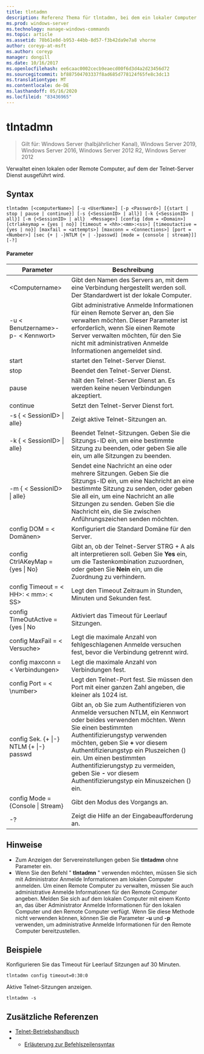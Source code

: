 ```yaml
---
title: tlntadmn
description: Referenz Thema für tlntadmn, bei dem ein lokaler Computer oder ein Remote Computer verwaltet wird, auf dem der Telnet-Server Dienst ausgeführt wird.
ms.prod: windows-server
ms.technology: manage-windows-commands
ms.topic: article
ms.assetid: 78b61e8d-b953-44bb-8d57-f3b42da9e7a8 vhorne
author: coreyp-at-msft
ms.author: coreyp
manager: dongill
ms.date: 10/16/2017
ms.openlocfilehash: ee6caac0002cecb9eaecd00f6d3d4a2d23456d72
ms.sourcegitcommit: bf887504703337f8ad685d778124f65fe8c3dc13
ms.translationtype: MT
ms.contentlocale: de-DE
ms.lasthandoff: 05/16/2020
ms.locfileid: "83436965"
---
```

# <a name="tlntadmn"></a>tlntadmn

> Gilt für: Windows Server (halbjährlicher Kanal), Windows Server 2019, Windows Server 2016, Windows Server 2012 R2, Windows Server 2012

Verwaltet einen lokalen oder Remote Computer, auf dem der Telnet-Server Dienst ausgeführt wird.

## <a name="syntax"></a>Syntax
```
tlntadmn [<computerName>] [-u <UserName>] [-p <Password>] [{start | stop | pause | continue}] [-s {<SessionID> | all}] [-k {<SessionID> | all}] [-m {<SessionID> | all}  <Message>] [config [dom = <Domain>] [ctrlakeymap = {yes | no}] [timeout = <hh>:<mm>:<ss>] [timeoutactive = {yes | no}] [maxfail = <attempts>] [maxconn = <Connections>] [port = <Number>] [sec {+ | -}NTLM {+ | -}passwd] [mode = {console | stream}]] [-?]
```
#### <a name="parameters"></a>Parameter

|                   Parameter                    |                                                                                                                                                       Beschreibung                                                                                                                                                        |
|------------------------------------------------|--------------------------------------------------------------------------------------------------------------------------------------------------------------------------------------------------------------------------------------------------------------------------------------------------------------------------|
|                \<Computername>                 |                                                                                                                    Gibt den Namen des Servers an, mit dem eine Verbindung hergestellt werden soll. Der Standardwert ist der lokale Computer.                                                                                                                    |
|         -u \< Benutzername>-p- \< Kennwort>          |                                                Gibt administrative Anmelde Informationen für einen Remote Server an, den Sie verwalten möchten. Dieser Parameter ist erforderlich, wenn Sie einen Remote Server verwalten möchten, für den Sie nicht mit administrativen Anmelde Informationen angemeldet sind.                                                |
|                     start                      |                                                                                                                                            startet den Telnet-Server Dienst.                                                                                                                                             |
|                      stop                      |                                                                                                                                             Beendet den Telnet-Server Dienst.                                                                                                                                              |
|                     pause                      |                                                                                                                          hält den Telnet-Server Dienst an. Es werden keine neuen Verbindungen akzeptiert.                                                                                                                          |
|                    continue                    |                                                                                                                                            Setzt den Telnet-Server Dienst fort.                                                                                                                                            |
|          -s { \< SessionID> &#124; alle}          |                                                                                                                                             Zeigt aktive Telnet-Sitzungen an.                                                                                                                                             |
|          -k { \< SessionID> &#124; alle}          |                                                                                                        Beendet Telnet-Sitzungen. Geben Sie die Sitzungs-ID ein, um eine bestimmte Sitzung zu beenden, oder geben Sie alle ein, um alle Sitzungen zu beenden.                                                                                                         |
|    -m { \< SessionID> &#124; alle}<Message>     |                                                   Sendet eine Nachricht an eine oder mehrere Sitzungen. Geben Sie die Sitzungs-ID ein, um eine Nachricht an eine bestimmte Sitzung zu senden, oder geben Sie all ein, um eine Nachricht an alle Sitzungen zu senden. Geben Sie die Nachricht ein, die Sie zwischen Anführungszeichen senden möchten.                                                   |
|             config DOM = \< Domänen>             |                                                                                                                                      Konfiguriert die Standard Domäne für den Server.                                                                                                                                       |
|      config CtrlAKeyMap = {yes &#124; No}      |                                                                                     Gibt an, ob der Telnet-Server STRG + A als alt interpretieren soll. Geben Sie **Yes** ein, um die Tastenkombination zuzuordnen, oder geben Sie **Nein** ein, um die Zuordnung zu verhindern.                                                                                     |
|       config Timeout = \< HH>: \< mm>: \< SS>       |                                                                                                                                 Legt den Timeout Zeitraum in Stunden, Minuten und Sekunden fest.                                                                                                                                 |
|     config TimeOutActive = {yes &#124; No      |                                                                                                                                            Aktiviert das Timeout für Leerlauf Sitzungen.                                                                                                                                             |
|          config MaxFail = \< Versuche>          |                                                                                                                          Legt die maximale Anzahl von fehlgeschlagenen Anmelde versuchen fest, bevor die Verbindung getrennt wird.                                                                                                                          |
|        config maxconn = \< Verbindungen>         |                                                                                                                                         Legt die maximale Anzahl von Verbindungen fest.                                                                                                                                          |
|            config Port = < \number>             |                                                                                                                    Legt den Telnet-Port fest. Sie müssen den Port mit einer ganzen Zahl angeben, die kleiner als 1024 ist.                                                                                                                    |
| config Sek. {+ &#124;-} NTLM {+ &#124;-} passwd | Gibt an, ob Sie zum Authentifizieren von Anmelde versuchen NTLM, ein Kennwort oder beides verwenden möchten. Wenn Sie einen bestimmten Authentifizierungstyp verwenden möchten, geben Sie **+** vor diesem Authentifizierungstyp ein Pluszeichen () ein. Um einen bestimmten Authentifizierungstyp zu vermeiden, geben Sie **-** vor diesem Authentifizierungstyp ein Minuszeichen () ein. |
|     config Mode = {Console &#124; Stream}      |                                                                                                                                             Gibt den Modus des Vorgangs an.                                                                                                                                             |
|                       -?                       |                                                                                                                                           Zeigt die Hilfe an der Eingabeaufforderung an.                                                                                                                                           |

## <a name="remarks"></a>Hinweise
-   Zum Anzeigen der Servereinstellungen geben Sie **tlntadmn** ohne Parameter ein.
-   Wenn Sie den Befehl " **tlntadmn** " verwenden möchten, müssen Sie sich mit Administrator Anmelde Informationen am lokalen Computer anmelden. Um einen Remote Computer zu verwalten, müssen Sie auch administrative Anmelde Informationen für den Remote Computer angeben. Melden Sie sich auf dem lokalen Computer mit einem Konto an, das über Administrator Anmelde Informationen für den lokalen Computer und den Remote Computer verfügt. Wenn Sie diese Methode nicht verwenden können, können Sie die Parameter **-u** und **-p** verwenden, um administrative Anmelde Informationen für den Remote Computer bereitzustellen.

## <a name="examples"></a>Beispiele
Konfigurieren Sie das Timeout für Leerlauf Sitzungen auf 30 Minuten.
```
tlntadmn config timeout=0:30:0
```
Aktive Telnet-Sitzungen anzeigen.
```
tlntadmn -s
```

## <a name="additional-references"></a>Zusätzliche Referenzen
-   [Telnet-Betriebshandbuch](https://technet.microsoft.com/library/cc753164(v=ws.10).aspx)
-   - [Erläuterung zur Befehlszeilensyntax](command-line-syntax-key.md)

